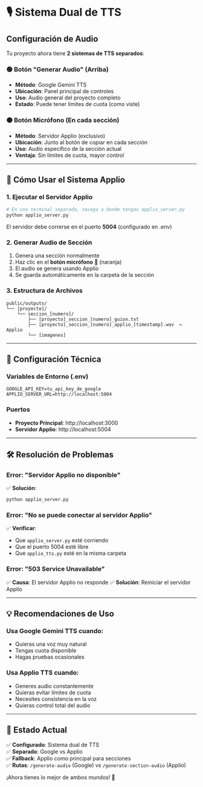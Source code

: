 # 🎙️ Sistema Dual de TTS

## Configuración de Audio

Tu proyecto ahora tiene **2 sistemas de TTS separados**:

### 🟢 **Botón "Generar Audio" (Arriba)**
- **Método**: Google Gemini TTS
- **Ubicación**: Panel principal de controles
- **Uso**: Audio general del proyecto completo
- **Estado**: Puede tener límites de cuota (como viste)

### 🟠 **Botón Micrófono (En cada sección)**
- **Método**: Servidor Applio (exclusivo)
- **Ubicación**: Junto al botón de copiar en cada sección
- **Uso**: Audio específico de la sección actual
- **Ventaja**: Sin límites de cuota, mayor control

---

## 🚀 Cómo Usar el Sistema Applio

### **1. Ejecutar el Servidor Applio**
```bash
# En una terminal separada, navega a donde tengas applio_server.py
python applio_server.py
```

El servidor debe correrse en el puerto **5004** (configurado en .env)

### **2. Generar Audio de Sección**
1. Genera una sección normalmente
2. Haz clic en el **botón micrófono** 🎤 (naranja)
3. El audio se genera usando Applio
4. Se guarda automáticamente en la carpeta de la sección

### **3. Estructura de Archivos**
```
public/outputs/
└── [proyecto]/
    └── seccion_[numero]/
        ├── [proyecto]_seccion_[numero]_guion.txt
        ├── [proyecto]_seccion_[numero]_applio_[timestamp].wav  ← Applio
        └── [imagenes]
```

---

## 🔧 Configuración Técnica

### **Variables de Entorno (.env)**
```
GOOGLE_API_KEY=tu_api_key_de_google
APPLIO_SERVER_URL=http://localhost:5004
```

### **Puertos**
- **Proyecto Principal**: http://localhost:3000
- **Servidor Applio**: http://localhost:5004

---

## 🛠️ Resolución de Problemas

### **Error: "Servidor Applio no disponible"**
✅ **Solución**: 
```bash
python applio_server.py
```

### **Error: "No se puede conectar al servidor Applio"**
✅ **Verificar**:
- Que `applio_server.py` esté corriendo
- Que el puerto 5004 esté libre
- Que `applio_tts.py` esté en la misma carpeta

### **Error: "503 Service Unavailable"**
✅ **Causa**: El servidor Applio no responde
✅ **Solución**: Reiniciar el servidor Applio

---

## 💡 Recomendaciones de Uso

### **Usa Google Gemini TTS cuando:**
- Quieras una voz muy natural
- Tengas cuota disponible
- Hagas pruebas ocasionales

### **Usa Applio TTS cuando:**
- Generes audio constantemente
- Quieras evitar límites de cuota
- Necesites consistencia en la voz
- Quieras control total del audio

---

## 🎯 Estado Actual

✅ **Configurado**: Sistema dual de TTS  
✅ **Separado**: Google vs Applio  
✅ **Fallback**: Applio como principal para secciones  
✅ **Rutas**: `/generate-audio` (Google) vs `/generate-section-audio` (Applio)  

¡Ahora tienes lo mejor de ambos mundos! 🎉
